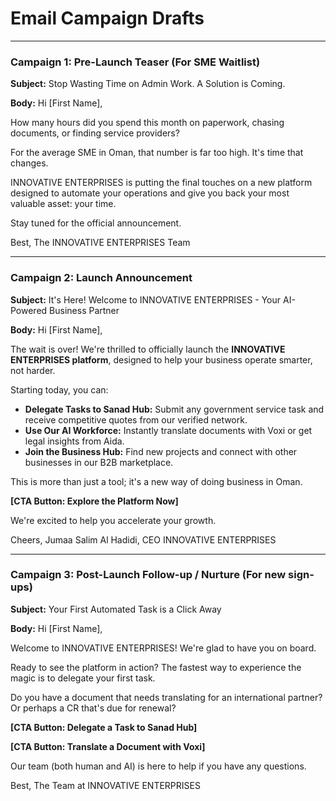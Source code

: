 # Email Campaign Drafts

---

### Campaign 1: Pre-Launch Teaser (For SME Waitlist)

**Subject:** Stop Wasting Time on Admin Work. A Solution is Coming.

**Body:**
Hi [First Name],

How many hours did you spend this month on paperwork, chasing documents, or finding service providers?

For the average SME in Oman, that number is far too high. It's time that changes.

INNOVATIVE ENTERPRISES is putting the final touches on a new platform designed to automate your operations and give you back your most valuable asset: your time.

Stay tuned for the official announcement.

Best,
The INNOVATIVE ENTERPRISES Team

---

### Campaign 2: Launch Announcement

**Subject:** It's Here! Welcome to INNOVATIVE ENTERPRISES - Your AI-Powered Business Partner

**Body:**
Hi [First Name],

The wait is over! We're thrilled to officially launch the **INNOVATIVE ENTERPRISES platform**, designed to help your business operate smarter, not harder.

Starting today, you can:
- **Delegate Tasks to Sanad Hub:** Submit any government service task and receive competitive quotes from our verified network.
- **Use Our AI Workforce:** Instantly translate documents with Voxi or get legal insights from Aida.
- **Join the Business Hub:** Find new projects and connect with other businesses in our B2B marketplace.

This is more than just a tool; it's a new way of doing business in Oman.

**[CTA Button: Explore the Platform Now]**

We're excited to help you accelerate your growth.

Cheers,
Jumaa Salim Al Hadidi, CEO
INNOVATIVE ENTERPRISES

---

### Campaign 3: Post-Launch Follow-up / Nurture (For new sign-ups)

**Subject:** Your First Automated Task is a Click Away

**Body:**
Hi [First Name],

Welcome to INNOVATIVE ENTERPRISES! We're glad to have you on board.

Ready to see the platform in action? The fastest way to experience the magic is to delegate your first task.

Do you have a document that needs translating for an international partner? Or perhaps a CR that's due for renewal?

**[CTA Button: Delegate a Task to Sanad Hub]**

**[CTA Button: Translate a Document with Voxi]**

Our team (both human and AI) is here to help if you have any questions.

Best,
The Team at INNOVATIVE ENTERPRISES
